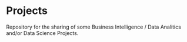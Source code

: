 # Projects
Repository for the sharing of some Business Intelligence / Data Analitics and/or Data Science Projects.
